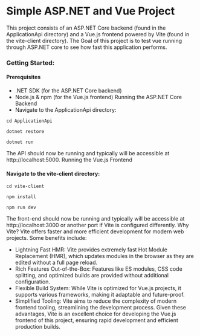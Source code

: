 # Simple ASP.NET and Vue Project

This project consists of an ASP.NET Core backend (found in the ApplicationApi directory) and a Vue.js frontend powered by Vite (found in the vite-client directory). The Goal of this project is to test vue running through ASP.NET core to see how fast this application performs.

### Getting Started:

#### Prerequisites

- .NET SDK (for the ASP.NET Core backend)
- Node.js & npm (for the Vue.js frontend)
  Running the ASP.NET Core Backend
- Navigate to the ApplicationApi directory:

`cd ApplicationApi`

`dotnet restore`

`dotnet run`

The API should now be running and typically will be accessible at http://localhost:5000.
Running the Vue.js Frontend

#### Navigate to the vite-client directory:

`cd vite-client`

`npm install`

`npm run dev`

The front-end should now be running and typically will be accessible at http://localhost:3000 or another port if Vite is configured differently.
Why Vite?
Vite offers faster and more efficient development for modern web projects. Some benefits include:

- Lightning Fast HMR: Vite provides extremely fast Hot Module Replacement (HMR), which updates modules in the browser as they are edited without a full page reload.
- Rich Features Out-of-the-Box: Features like ES modules, CSS code splitting, and optimized builds are provided without additional configuration.
- Flexible Build System: While Vite is optimized for Vue.js projects, it supports various frameworks, making it adaptable and future-proof.
- Simplified Tooling: Vite aims to reduce the complexity of modern frontend tooling, streamlining the development process.
  Given these advantages, Vite is an excellent choice for developing the Vue.js frontend of this project, ensuring rapid development and efficient production builds.

